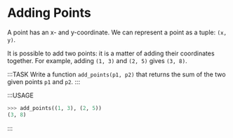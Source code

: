 # Adding Points

A point has an x- and y-coordinate.
We can represent a point as a tuple: `(x, y)`.

It is possible to add two points: it is a matter of adding their coordinates together.
For example, adding `(1, 3)` and `(2, 5)` gives `(3, 8)`.

:::TASK
Write a function `add_points(p1, p2)` that returns the sum of the two given points `p1` and `p2`.
:::

:::USAGE

```python
>>> add_points((1, 3), (2, 5))
(3, 8)
```

:::
